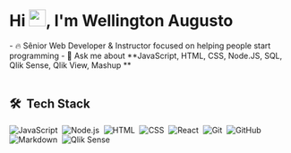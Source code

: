 <h1 align="left">Hi <img src="https://raw.githubusercontent.com/kaueMarques/kaueMarques/master/hi.gif" width="30px">, I'm Wellington Augusto</h1>
- 🔥 Sênior Web Developer & Instructor focused on helping people start programming 
- 💬 Ask me about **JavaScript, HTML, CSS, Node.JS, SQL, Qlik Sense, Qlik View, Mashup **
<br><br>

## 🛠 &nbsp;Tech Stack

![JavaScript](https://img.shields.io/badge/-JavaScript-05122A?style=flat&logo=javascript)&nbsp;
![Node.js](https://img.shields.io/badge/-Node.js-05122A?style=flat&logo=node.js)&nbsp;
![HTML](https://img.shields.io/badge/-HTML-05122A?style=flat&logo=HTML5)&nbsp;
![CSS](https://img.shields.io/badge/-CSS-05122A?style=flat&logo=CSS3&logoColor=1572B6)&nbsp;
![React](https://img.shields.io/badge/-React-05122A?style=flat&logo=react)&nbsp;
![Git](https://img.shields.io/badge/-Git-05122A?style=flat&logo=git)&nbsp;
![GitHub](https://img.shields.io/badge/-GitHub-05122A?style=flat&logo=github)&nbsp;
![Markdown](https://img.shields.io/badge/-Markdown-05122A?style=flat&logo=markdown)&nbsp;
![Qlik Sense](https://img.shields.io/badge/-QlikSense-05122A?style=flat&logo=QlikSense&logoColor=007ACC)&nbsp;


<br><br>
